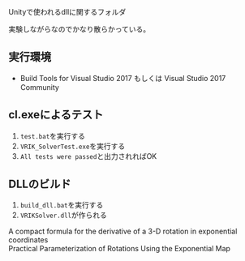 Unityで使われるdllに関するフォルダ

実験しながらなのでかなり散らかっている。

<!-- ### g++のコマンド
g++ -Wall -I Eigen -fPIC -shared -O2 -o ../libEigen.so Eigen.cpp

### g++のコマンド2
g++ -Wall -I Eigen -fPIC -shared -O2 -o ../AI4Animation/Assets/Plugins/libEigen.so Eigen.cpp -->

## 実行環境
- Build Tools for Visual Studio 2017 もしくは Visual Studio 2017 Community


## cl.exeによるテスト
1. ```test.bat```を実行する
2. ```VRIK_SolverTest.exe```を実行する
3. ```All tests were passed```と出力されればOK

## DLLのビルド
1. ```build_dll.bat```を実行する
2. ```VRIKSolver.dll```が作られる

A compact formula for the derivative of a 3-D rotation in exponential coordinates  
Practical Parameterization of Rotations Using the Exponential Map